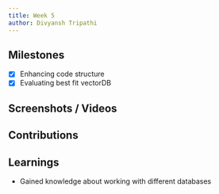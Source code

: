 ```yaml
---
title: Week 5
author: Divyansh Tripathi
---
```


## Milestones
- [x] Enhancing code structure
- [x] Evaluating best fit vectorDB

## Screenshots / Videos 

## Contributions

## Learnings
- Gained knowledge about working with different databases 